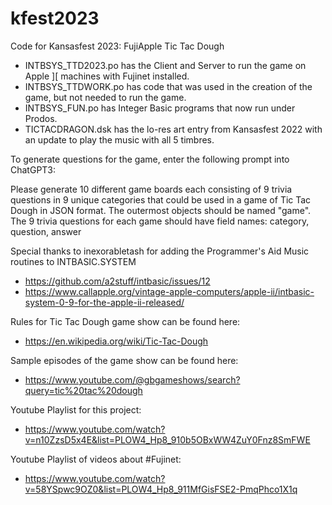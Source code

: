 # kfest2023
Code for Kansasfest 2023: FujiApple Tic Tac Dough

- INTBSYS_TTD2023.po has the Client and Server to run the game on Apple ][ machines with Fujinet installed.
- INTBSYS_TTDWORK.po has code that was used in the creation of the game, but not needed to run the game.
- INTBSYS_FUN.po has Integer Basic programs that now run under Prodos.
- TICTACDRAGON.dsk has the lo-res art entry from Kansasfest 2022 with an update to play the music with all 5 timbres.

To generate questions for the game, enter the following prompt into ChatGPT3:

Please generate 10 different game boards each consisting of 9 trivia questions in 9 unique categories that could be used in a game of Tic Tac Dough in JSON format.  The outermost objects should be named "game".  The 9 trivia questions for each game should have field names: category, question, answer

Special thanks to inexorabletash for adding the Programmer's Aid Music routines to INTBASIC.SYSTEM
- https://github.com/a2stuff/intbasic/issues/12
- https://www.callapple.org/vintage-apple-computers/apple-ii/intbasic-system-0-9-for-the-apple-ii-released/

Rules for Tic Tac Dough game show can be found here:
- https://en.wikipedia.org/wiki/Tic-Tac-Dough

Sample episodes of the game show can be found here:
- https://www.youtube.com/@gbgameshows/search?query=tic%20tac%20dough

Youtube Playlist for this project:
- https://www.youtube.com/watch?v=n10ZzsD5x4E&list=PLOW4_Hp8_910b5OBxWW4ZuY0Fnz8SmFWE

Youtube Playlist of videos about #Fujinet:
- https://www.youtube.com/watch?v=58YSpwc9OZ0&list=PLOW4_Hp8_911MfGisFSE2-PmqPhco1X1q

